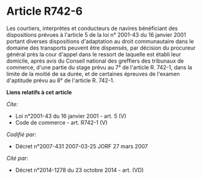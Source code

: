 # Article R742-6

Les courtiers, interprètes et conducteurs de navires bénéficiant des dispositions prévues à l'article 5 de la loi n° 2001-43
du 16 janvier 2001 portant diverses dispositions d'adaptation au droit communautaire dans le domaine des transports peuvent
être dispensés, par décision du procureur général près la cour d'appel dans le ressort de laquelle est établi leur domicile,
après avis du Conseil national des greffiers des tribunaux de commerce, d'une partie du stage prévu au 7° de l'article R.
742-1, dans la limite de la moitié de sa durée, et de certaines épreuves de l'examen d'aptitude prévu au 8° de l'article R.
742-1.

**Liens relatifs à cet article**

_Cite_:

  - Loi n°2001-43 du 16 janvier 2001 - art. 5 (V)
  - Code de commerce - art. R742-1 (V)

_Codifié par_:

  - Décret n°2007-431 2007-03-25 JORF 27 mars 2007

_Cité par_:

  - Décret n°2014-1278 du 23 octobre 2014 - art. (VD)
